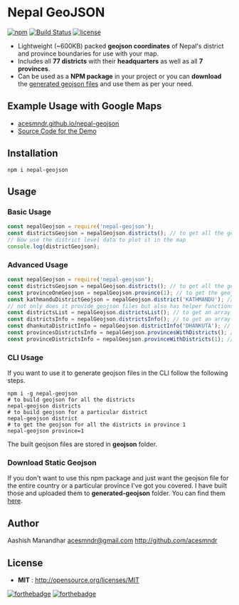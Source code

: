 # Nepal GeoJSON
[![npm](https://img.shields.io/badge/npm-v2.4.0-green.svg)]()
[![Build Status](https://travis-ci.org/Acesmndr/nepal-geojson.svg?branch=master)](https://travis-ci.org/Acesmndr/nepal-geojson)
[![license](https://img.shields.io/npm/l/express.svg)]()

* Lightweight (~600KB) packed **geojson coordinates** of Nepal's district and province boundaries for use with your map.
* Includes all **77 districts** with their **headquarters** as well as all **7 provinces**.
* Can be used as a **NPM package** in your project or you can **download** the [generated geojson files](https://github.com/Acesmndr/nepal-geojson/tree/master/generated-geojson) and use them as per your need.

## Example Usage with Google Maps
* [acesmndr.github.io/nepal-geojson](https://acesmndr.github.io/nepal-geojson/)
* [Source Code for the Demo](https://github.com/Acesmndr/nepal-geojson/tree/master/example)

## Installation

```shell
npm i nepal-geojson
```

## Usage
### Basic Usage

```js
const nepalGeojson = require('nepal-geojson');
const districtsGeojson = nepalGeojson.districts(); // to get all the geojson for all the districts 
// Now use the district level data to plot it in the map
console.log(districtGeojson);
```

### Advanced Usage

```js
const nepalGeojson = require('nepal-geojson');
const districtsGeojson = nepalGeojson.districts(); // to get all the geojson for all the districts
const provinceOneGeojson = nepalGeojson.province(1); // to get the geojson for all the districts in province 1 similar for other 6 provinces
const kathmanduDistrictGeojson = nepalGeojson.district('KATHMANDU'); // to get the geojson of a single district
// not only does it provide geojson files but also has helper functions to extract necessary details about the districts
const districtsList = nepalGeojson.districtsList(); // to get an array of all the district names
const districtsInfo = nepalGeojson.districtsInfo(); // to get an array of objects of headquarter and province info for all 77 districts
const dhankutaDistrictInfo = nepalGeojson.districtInfo('DHANKUTA'); // to get info about Dhankuta district
const provincesDistrictsInfo = nepalGeojson.provincesWithDistricts(); // returns an array of arrays of provinces each containing info objects of containing districts
const provinceDistrictsInfo = nepalGeojson.provinceWithDistricts(1); // returns array of info objects of districts in province 1
```
### CLI Usage

If you want to use it to generate geojson files in the CLI follow the following steps.
```shell
npm i -g nepal-geojson
# to build geojson for all the districts
nepal-geojson districts
# to build geojson for a particular district
nepal-geojson district
# to get the geojson for all the districts in province 1
nepal-geojson province=1
```
The built geojson files are stored in **geojson** folder.

### Download Static Geojson

If you don't want to use this npm package and just want the geojson file for the entire country or a particular province I've got you covered. I have built those and uploaded them to **generated-geojson** folder. You can find them [here](https://github.com/Acesmndr/nepal-geojson/tree/master/generated-geojson).

## Author

Aashish Manandhar <acesmndr@gmail.com>
http://github.com/acesmndr

## License

 - **MIT** : http://opensource.org/licenses/MIT

[![forthebadge](http://forthebadge.com/images/badges/uses-js.svg)](http://forthebadge.com)
[![forthebadge](http://forthebadge.com/images/badges/built-with-love.svg)](http://forthebadge.com)
